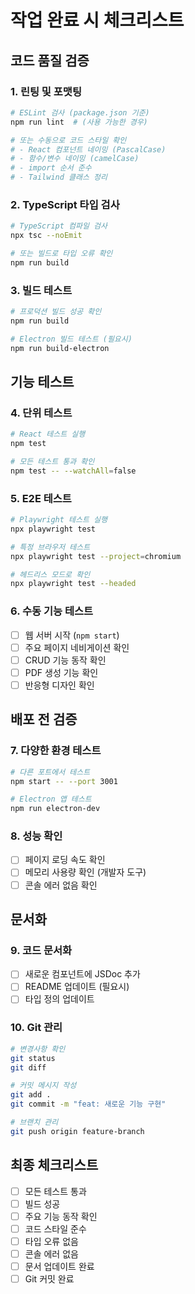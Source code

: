 # 작업 완료 시 체크리스트

## 코드 품질 검증
### 1. 린팅 및 포맷팅
```bash
# ESLint 검사 (package.json 기준)
npm run lint  # (사용 가능한 경우)

# 또는 수동으로 코드 스타일 확인
# - React 컴포넌트 네이밍 (PascalCase)
# - 함수/변수 네이밍 (camelCase)
# - import 순서 준수
# - Tailwind 클래스 정리
```

### 2. TypeScript 타입 검사
```bash
# TypeScript 컴파일 검사
npx tsc --noEmit

# 또는 빌드로 타입 오류 확인
npm run build
```

### 3. 빌드 테스트
```bash
# 프로덕션 빌드 성공 확인
npm run build

# Electron 빌드 테스트 (필요시)
npm run build-electron
```

## 기능 테스트
### 4. 단위 테스트
```bash
# React 테스트 실행
npm test

# 모든 테스트 통과 확인
npm test -- --watchAll=false
```

### 5. E2E 테스트
```bash
# Playwright 테스트 실행
npx playwright test

# 특정 브라우저 테스트
npx playwright test --project=chromium

# 헤드리스 모드로 확인
npx playwright test --headed
```

### 6. 수동 기능 테스트
- [ ] 웹 서버 시작 (`npm start`)
- [ ] 주요 페이지 네비게이션 확인
- [ ] CRUD 기능 동작 확인
- [ ] PDF 생성 기능 확인
- [ ] 반응형 디자인 확인

## 배포 전 검증
### 7. 다양한 환경 테스트
```bash
# 다른 포트에서 테스트
npm start -- --port 3001

# Electron 앱 테스트
npm run electron-dev
```

### 8. 성능 확인
- [ ] 페이지 로딩 속도 확인
- [ ] 메모리 사용량 확인 (개발자 도구)
- [ ] 콘솔 에러 없음 확인

## 문서화
### 9. 코드 문서화
- [ ] 새로운 컴포넌트에 JSDoc 추가
- [ ] README 업데이트 (필요시)
- [ ] 타입 정의 업데이트

### 10. Git 관리
```bash
# 변경사항 확인
git status
git diff

# 커밋 메시지 작성
git add .
git commit -m "feat: 새로운 기능 구현"

# 브랜치 관리
git push origin feature-branch
```

## 최종 체크리스트
- [ ] 모든 테스트 통과
- [ ] 빌드 성공
- [ ] 주요 기능 동작 확인
- [ ] 코드 스타일 준수
- [ ] 타입 오류 없음
- [ ] 콘솔 에러 없음
- [ ] 문서 업데이트 완료
- [ ] Git 커밋 완료